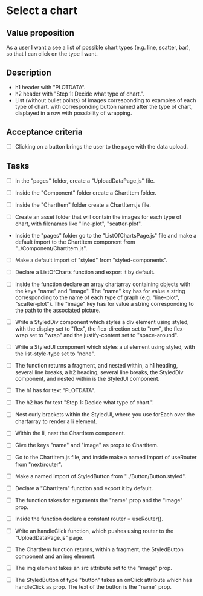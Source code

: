 # Select a chart

## Value proposition

As a user
I want a see a list of possible chart types (e.g. line, scatter, bar),
so that I can click on the type I want.

## Description

- h1 header with "PLOTDATA".
- h2 header with "Step 1: Decide what type of chart.".
- List (without bullet points) of images corresponding to examples of each type of chart, with corresponding button named after the type of chart, displayed in a row with possibility of wrapping.

## Acceptance criteria

- [ ] Clicking on a button brings the user to the page with the data upload.

## Tasks

- [ ] In the "pages" folder, create a "UploadDataPage.js" file.

- [ ] Inside the "Component" folder create a ChartItem folder.

- [ ] Inside the "ChartItem" folder create a ChartItem.js file.

- [ ] Create an asset folder that will contain the images for each type of chart, with filenames like "line-plot", "scatter-plot".

- Inside the "pages" folder go to the "ListOfChartsPage.js" file and make a default import to the ChartItem component from "../Component/ChartItem.js".

- [ ] Make a default import of "styled" from "styled-components".

- [ ] Declare a ListOfCharts function and export it by default.

- [ ] Inside the function declare an array chartarray containing objects with the keys "name" and "image". The "name" key has for value a string corresponding to the name of each type of graph (e.g. "line-plot", "scatter-plot"). The "image" key has for value a string corresponding to the path to the associated picture.

- [ ] Write a StyledDiv component which styles a div element using styled, with the display set to "flex", the flex-direction set to "row", the flex-wrap set to "wrap" and the justify-content set to "space-around".

- [ ] Write a StyledUl component which styles a ul element using styled, with the list-style-type set to "none".

- [ ] The function returns a fragment, and nested within, a h1 heading, several line breaks, a h2 heading, several line breaks, the StyledDiv component, and nested within is the StyledUl component.

- [ ] The h1 has for text "PLOTDATA".

- [ ] The h2 has for text "Step 1: Decide what type of chart.".

- [ ] Nest curly brackets within the StyledUl, where you use forEach over the chartarray to render a li element.

- [ ] Within the li, nest the ChartItem component.

- [ ] Give the keys "name" and "image" as props to ChartItem.

- [ ] Go to the ChartItem.js file, and inside make a named import of useRouter from "next/router".

- [ ] Make a named import of StyledButton from "../Button/Button.styled".

- [ ] Declare a "ChartItem" function and export it by default.

- [ ] The function takes for arguments the "name" prop and the "image" prop.

- [ ] Inside the function declare a constant router = useRouter().

- [ ] Write an handleClick function, which pushes using router to the "UploadDataPage.js" page.

- [ ] The ChartItem function returns, within a fragment, the StyledButton component and an img element.

- [ ] The img element takes an src attribute set to the "image" prop.

- [ ] The StyledButton of type "button" takes an onClick attribute which has handleClick as prop. The text of the button is the "name" prop.
